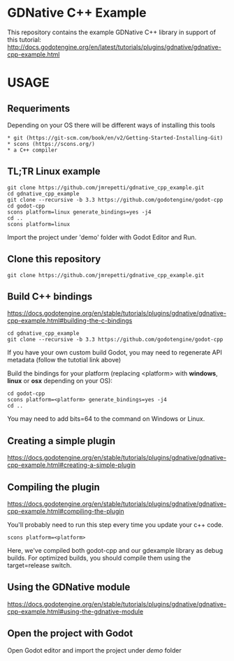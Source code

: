 GDNative C++ Example
====================

This repository contains the example GDNative C++ library in support of this tutorial:
http://docs.godotengine.org/en/latest/tutorials/plugins/gdnative/gdnative-cpp-example.html


# USAGE

## Requeriments

Depending on your OS there will be different ways of installing this tools

    * git (https://git-scm.com/book/en/v2/Getting-Started-Installing-Git)
    * scons (https://scons.org/)
    * a C++ compiler 

## TL;TR Linux example

    git clone https://github.com/jmrepetti/gdnative_cpp_example.git
    cd gdnative_cpp_example 
    git clone --recursive -b 3.3 https://github.com/godotengine/godot-cpp
    cd godot-cpp
    scons platform=linux generate_bindings=yes -j4
    cd ..    
    scons platform=linux

Import the project under 'demo' folder with Godot Editor and Run.


## Clone this repository

    git clone https://github.com/jmrepetti/gdnative_cpp_example.git

## Build C++ bindings

https://docs.godotengine.org/en/stable/tutorials/plugins/gdnative/gdnative-cpp-example.html#building-the-c-bindings

    cd gdnative_cpp_example 
    git clone --recursive -b 3.3 https://github.com/godotengine/godot-cpp

If you have your own custom build Godot, you may need to regenerate API metadata (follow the tutotial link above)

Build the bindings for your platform (replacing \<platform\> with **windows**, **linux** or **osx** depending on your OS):

    cd godot-cpp
    scons platform=<platform> generate_bindings=yes -j4
    cd ..

You may need to add bits=64 to the command on Windows or Linux.

## Creating a simple plugin

https://docs.godotengine.org/en/stable/tutorials/plugins/gdnative/gdnative-cpp-example.html#creating-a-simple-plugin


## Compiling the plugin 

https://docs.godotengine.org/en/stable/tutorials/plugins/gdnative/gdnative-cpp-example.html#compiling-the-plugin

You'll probably need to run this step every time you update your c++ code.

    scons platform=<platform>

Here, we've compiled both godot-cpp and our gdexample library as debug builds. For optimized builds, you should compile them using the target=release switch.

## Using the GDNative module

https://docs.godotengine.org/en/stable/tutorials/plugins/gdnative/gdnative-cpp-example.html#using-the-gdnative-module

## Open the project with Godot

Open Godot editor and import the project under *demo* folder
